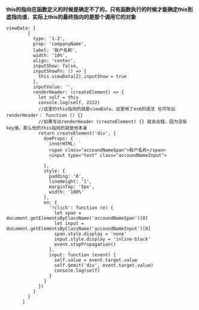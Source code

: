 **this的指向在函数定义的时候是确定不了的，只有函数执行的时候才能确定this到底指向谁**，**实际上this的最终指向的是那个调用它的对象**

    viewData: [
            {
              type: '1-2',
              prop: 'companyName',
              label: '账户名称',
              width: '10%',
              align: 'center',
              inputShow: false,
              inputShowFn: () => {
                this.viewData[2].inputShow = true
              },
              inputValue: '',
              renderHeader: (createElement) => {
                let self = this
                console.log(self, 2222) 
                //这里的this指向的就是viewData，这里用了es6的语法 也可写出renderHeader： function () {}
                //如果写出renderHeader (createElement) {} 就会出错，因为没有key值，那么他的this指向的就是他本身
                return createElement('div', {
                  domProps: {
                    innerHTML: `
                    <span class="accoundNameSpan">账户名称</span>
                    <input type="text" class="accoundNameInput">
                    `
                  },
                  style: {
                    padding: '0',
                    lineHeight: '1',
                    marginTop: '5px',
                    width: '100%'
                  },
                  on: {
                    '!click': function (e) {
                      let span = document.getElementsByClassName('accoundNameSpan')[0]
                      let input = document.getElementsByClassName('accoundNameInput')[0]
                      span.style.display = 'none'
                      input.style.display = 'inline-block'
                      event.stopPropagation()
                    },
                    input: function (event) {
                      self.value = event.target.value
                      self.$emit('div', event.target.value)
                      console.log(self)
                    }
                  }
                })
              }
            }
          ]



